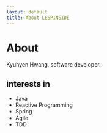 ```yaml
---
layout: default
title: About LESPINSIDE
---
```


<div class="post">
	<h1 class="pageTitle">About</h1>
	<p class="intro">Kyuhyen Hwang, software developer.</p>
	<h2>interests in</h2>
	<ul>
		<li>Java</li>
  		<li>Reactive Programming</li>
  		<li>Spring</li>
  		<li>Agile</li>
  		<li>TDD</li>
  	</ul>
</div>
